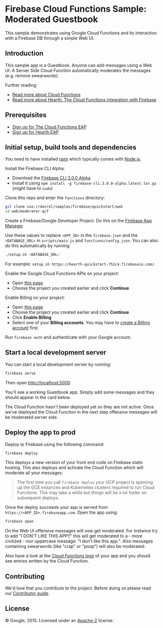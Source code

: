 # Firebase Cloud Functions Sample: Moderated Guestbook

This sample demonstrates using Google Cloud Functions and its interaction with a Firebase DB through a simple Web UI.

## Introduction

This sample app is a Guestbook. Anyone can add messages using a Web UI.
A Server Side Cloud Function automatically moderates the messages (e.g. remove swearwords).

Further reading:

 - [Read more about Cloud Functions](https://sites.google.com/a/google.com/apheleia/)
 - [Read more about Hearth: The Cloud Functions integration with Firebase](https://sites.google.com/a/google.com/hearth/home)


## Prerequisites

 - [Sign up for The Cloud Functions EAP](http://go/apheleia-alpha-signup-internal)
 - [Sign up for Hearth EAP](http://go/hearth-alpha-signup)


## Initial setup, build tools and dependencies

You need to have installed [npm](https://www.npmjs.com/) which typically comes with [Node.js](https://nodejs.org).

Install the Firebase CLI Alpha:

 - Download the [Firebase CLI 3.0.0 Alpha](https://developers.google.com/firebase/downloads/firebase-cli.3.0.0-alpha.latest.tar.gz)
 - Install it using `npm install -g firebase-cli.3.0.0-alpha.latest.tar.gz` (might have to `sudo`)

Clone this repo and enter the `functions` directory:

```bash
git clone sso://devrel/samples/firebase/quickstart/web
cd web/moderator-gcf
```

Create a Firebase/Google Developer Project. Do this on the [Firebase App Manager](http://go/appmanager-staging)

Use these values to replace `<APP_ID>` in the `firebase.json` and the `<DATABASE_URL>` in `scripts/main.js` and `functions/config.json`.
You can also do this automatically by running:

```bash
./setup.sh <DATABASE_URL>
```

For example: `setup.sh https://hearth-quickstart-752c4.firebaseio.com/`.

Enable the Google Cloud Functions APIs on your project:

 - Open [this page](https://console.developers.google.com/flows/enableapi?apiid=cloudfunctions,container,compute_component,storage_component,pubsub,logging)
 - Choose the project you created earlier and click **Continue**

Enable Billing on your project:

 - Open [this page](https://console.developers.google.com/project/_/settings)
 - Choose the project you created earlier and click **Continue**
 - Click **Enable Billing**
 - Select one of your **Billing accounts**. You may have to [create a Billing account](https://pantheon.corp.google.com/billing/create) first.

Run `firebase auth` and authenticate with your Google account.


## Start a local development server

You can start a local development server by running:

```bash
firebase serve
```

Then open [http://localhost:5000](http://localhost:5000)

You'll see a working Guestbook app. Simply add some messages and they should appear in the card below.

The Cloud Function hasn't been deployed yet so they are not active. Once we've deployed the Cloud Function in the next step offensive messages will be moderated server side.


## Deploy the app to prod

Deploy to Firebase using the following command:

```bash
firebase deploy
```

This deploys a new version of your front end code on Firebase static hosting.
This also deploys and activate the Cloud Function which will moderate all your messages.

> The first time you call `firebase deploy` your GCP project is spinning up the GCE instances and Kubernetes clusters required to run Cloud Functions. This may take a while but things will be a lot faster on subsequent deploys.

Once the deploy succeeds your app is served from `https://<APP_ID>.firebaseapp.com`. Open the app using:

```bash
firebase open
```

On the Web UI offensive messages will now get moderated. For instance try to add "I DON'T LIKE THIS APP!!" this will get moderated to a - more civilized - non uppercase message: "I don't like this app.". Also messages containing swearwords (like "crap" or "poop") will also be moderated.

Also have a look at the [Cloud Functions logs](https://console.developers.google.com/project/_/logs?service=compute.googleapis.com&key1&key2&logName&minLogLevel=0&expandAll=false&advancedFilter=metadata.serviceName%3D"compute.googleapis.com"%20log:"_default_worker") of your app and you should see entries written by the Cloud Function.


## Contributing

We'd love that you contribute to the project. Before doing so please read our [Contributor guide](../CONTRIBUTING.md).


## License

© Google, 2015. Licensed under an [Apache-2](../LICENSE) license.
